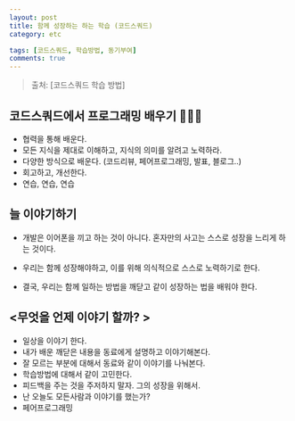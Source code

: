 ```yaml
---
layout: post
title: 함께 성장하는 하는 학습 (코드스쿼드)
category: etc

tags: [코드스쿼드, 학습방법, 동기부여]
comments: true
---
```


> 출처: [코드스쿼드 학습 방법]


## 코드스쿼드에서 프로그래밍 배우기 👩🏼‍💻
- 협력을 통해 배운다.
- 모든 지식을 제대로 이해하고, 지식의 의미를 알려고 노력하라.
- 다양한 방식으로 배운다. (코드리뷰, 페어프로그래밍, 발표, 블로그..)
- 회고하고, 개선한다.
- 연습, 연습, 연습


## 늘 이야기하기
- 개발은 이어폰을 끼고 하는 것이 아니다. 혼자만의 사고는 스스로 성장을 느리게 하는 것이다.

- 우리는 함께 성장해야하고, 이를 위해 의식적으로 스스로 노력하기로 한다.

- 결국, 우리는 함께 일하는 방법을 깨닫고 같이 성장하는 법을 배워야 한다.


## <무엇을 언제 이야기 할까? >

- 일상을 이야기 한다.
- 내가 배운 깨닫은 내용을 동료에게 설명하고 이야기해본다.
- 잘 모르는 부분에 대해서 동료와 같이 이야기를 나눠본다.
- 학습방법에 대해서 같이 고민한다.
- 피드백을 주는 것을 주저하지 말자. 그의 성장을 위해서.
- 난 오늘도 모든사람과 이야기를 했는가?
- 페어프로그래밍
